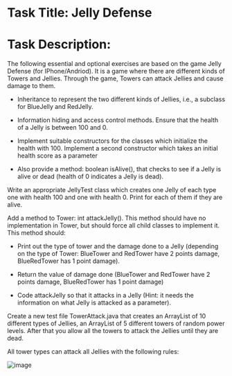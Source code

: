 # Task Title: Jelly Defense 

# Task Description: 
The following essential and optional exercises are based on the game Jelly Defense (for
IPhone/Andriod). It is a game where there are different kinds of Towers and Jellies. Through the game, Towers can attack Jellies and cause damage to them.


- Inheritance to represent the two different kinds of Jellies, i.e., a subclass for
BlueJelly and RedJelly.

- Information hiding and access control methods. Ensure that the health of a Jelly is between 100 and 0.

- Implement suitable constructors for the classes which initialize the health with 100. Implement a second constructor which takes an initial health score as a
parameter 

- Also provide a method: boolean isAlive(), that checks to see if a Jelly is alive or dead (health of 0 indicates a Jelly is dead).

Write an appropriate JellyTest class which creates one Jelly of each type one with
health 100 and one with health 0. Print for each of them if they are alive.

Add a method to Tower: int attackJelly(). 
This method should have no implementation in Tower, but should force all child classes to implement it. This
method should:

- Print out the type of tower and the damage done to a Jelly (depending on the
type of Tower: BlueTower and RedTower have 2 points damage, BlueRedTower
has 1 point damage).

- Return the value of damage done (BlueTower and RedTower have 2 points
damage, BlueRedTower has 1 point damage)

- Code attackJelly so that it attacks in a Jelly (Hint: it needs the information on what Jelly
is attacked as a parameter).

Create a new test file TowerAttack.java that creates an ArrayList of 10 different
types of Jellies, an ArrayList of 5 different towers of random power levels. After that
you allow all the towers to attack the Jellies until they are dead.

All tower types can attack all Jellies with the following rules:

![image](https://user-images.githubusercontent.com/47972946/159370557-d252ac3e-d97c-4aec-8087-b9a3620aeee1.png)





